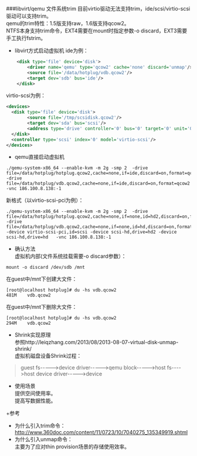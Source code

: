 ###libvirt/qemu  文件系统trim
目前virtio驱动无法支持trim，ide/scsi/virtio-scsi驱动可以支持trim。  
qemu的trim特性：1.5版支持raw，1.6版支持qcow2。  
NTFS本身支持trim命令，EXT4需要在mount时指定参数-o discard，EXT3需要手工执行fstrim。  
+ libvirt方式启动虚拟机
ide为例：  
```xml
    <disk type='file' device='disk'>
        <driver name='qemu' type='qcow2' cache='none' discard='unmap'/>
        <source file='/data/hotplug/vdb.qcow2'/>
        <target dev='sdb' bus='ide'/>
    </disk>
```
virtio-scsi为例：
```xml
<devices> 
  <disk type='file' device='disk'>
        <source file='/tmp/scsidisk.qcow2'/>
        <target dev='sda' bus='scsi'/>
        <address type='drive' controller='0' bus='0' target='0' unit='0'/>
  </disk>
  <controller type='scsi' index='0' model='virtio-scsi'/>     
</devices>
```

+ qemu直接启动虚拟机
```shell
./qemu-system-x86_64 --enable-kvm -m 2g -smp 2  -drive file=/data/hotplug/hotplug.qcow2,cache=none,if=ide,discard=on,format=qcow2 -drive file=/data/hotplug/vdb.qcow2,cache=none,if=ide,discard=on,format=qcow2  -vnc 186.100.8.138:-1
```
新格式（以virtio-scsi-pci为例）：  
```shell
./qemu-system-x86_64 --enable-kvm -m 2g -smp 2  -drive file=/data/hotplug/hotplug.qcow2,cache=none,if=none,id=hd2,discard=on,format=qcow2 -drive file=/data/hotplug/vdb.qcow2,cache=none,if=none,id=hd,discard=on,format=qcow2 -device virtio-scsi-pci,id=scsi -device scsi-hd,drive=hd2 -device scsi-hd,drive=hd   -vnc 186.100.8.138:-1
```

+ 确认方法  
虚拟机内部(文件系统挂载需要-o discard参数）：
```shell
mount -o discard /dev/sdb /mnt
```
在guest中/mnt下创建大文件：
```shell
[root@localhost hotplug]# du -hs vdb.qcow2
481M    vdb.qcow2
```
在guest中/mnt下删除大文件：
```shell
[root@localhost hotplug]# du -hs vdb.qcow2
294M    vdb.qcow2
```

+ Shrink实现原理  
参照http://leiqzhang.com/2013/08/2013-08-07-virtual-disk-unmap-shrink/   
虚拟机磁盘设备Shrink过程：  
>guest fs----->device driver----->qemu block----->host fs---->host device driver----->device

+ 使用场景    
提供空间使用率。  
提高写数据性能。  

+参考  
 -  为什么引入trim命令：  
http://www.360doc.com/content/11/0723/10/7040275_135349919.shtml  
 -  为什么引入unmap命令：  
主要为了应对thin provision场景的存储使用效率。  

